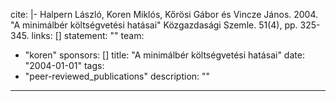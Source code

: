 cite: |-
  Halpern László, Koren Miklós, Kőrösi Gábor és Vincze János. 2004. "A minimálbér költségvetési hatásai" Közgazdasági Szemle. 51(4), pp. 325-345.
links: []
statement: ""
team:
  - "koren"
sponsors: []
title: "A minimálbér költségvetési hatásai"
date: "2004-01-01"
tags:
  - "peer-reviewed_publications"
description: ""

---


